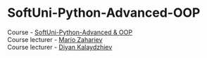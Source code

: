 # SoftUni-Python-Advanced-OOP
Course - [SoftUni-Python-Advanced & OOP](https://softuni.bg/trainings/3963/python-advanced-january-2023) <br />
Course lecturer - [Mario Zahariev](https://github.com/zahariev-webbersof) <br />
Course lecturer - [Diyan Kalaydzhiev](https://github.com/DiyanKalaydzhiev23)
